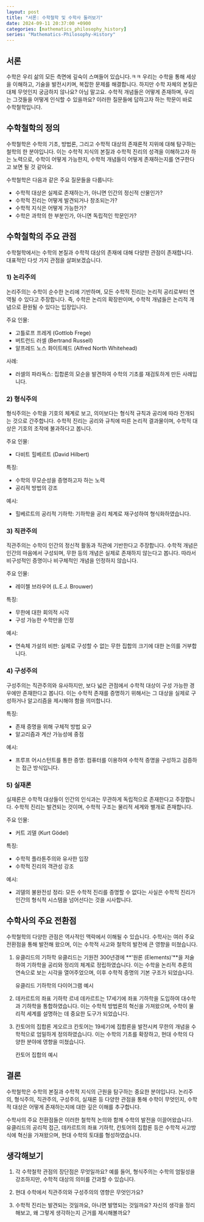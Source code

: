 ```yaml
---
layout: post
title: "서론: 수학철학 및 수학사 둘러보기"
date: 2024-09-11 20:37:00 +0900
categories: [mathematics_philosophy_history]
series: "Mathematics-Philosophy-History"
---
```



## 서론
수학은 우리 삶의 모든 측면에 깊숙이 스며들어 있습니다.ㅋㅋ 우리는 수학을 통해 세상을 이해하고, 기술을 발전시키며, 복잡한 문제를 해결합니다. 하지만 수학 자체의 본질은 대체 무엇인지 궁금하지 않나요? 아님 말고요. 수학적 개념들은 어떻게 존재하며, 우리는 그것들을 어떻게 인식할 수 있을까요? 이러한 질문들에 답하고자 하는 학문이 바로 수학철학입니다.

## 수학철학의 정의
수학철학은 수학의 기초, 방법론, 그리고 수학적 대상의 존재론적 지위에 대해 탐구하는 철학의 한 분야입니다. 이는 수학적 지식의 본질과 수학적 진리의 성격을 이해하고자 하는 노력으로, 수학이 어떻게 가능한지, 수학적 개념들이 어떻게 존재하는지를 연구한다고 보면 될 것 같아요.

수학철학은 다음과 같은 주요 질문들을 다룹니다:

- 수학적 대상은 실제로 존재하는가, 아니면 인간의 정신적 산물인가?
- 수학적 진리는 어떻게 발견되거나 창조되는가?
- 수학적 지식은 어떻게 가능한가?
- 수학은 과학의 한 부분인가, 아니면 독립적인 학문인가?

## 수학철학의 주요 관점
수학철학에서는 수학의 본질과 수학적 대상의 존재에 대해 다양한 관점이 존재합니다. 대표적인 다섯 가지 관점을 살펴보겠습니다.

### 1) 논리주의
논리주의는 수학이 순수한 논리에 기반하며, 모든 수학적 진리는 논리적 공리로부터 연역될 수 있다고 주장합니다. 즉, 수학은 논리의 확장판이며, 수학적 개념들은 논리적 개념으로 환원될 수 있다는 입장입니다.

주요 인물:
- 고틀로프 프레게 (Gottlob Frege)
- 버트런드 러셀 (Bertrand Russell)
- 알프레드 노스 화이트헤드 (Alfred North Whitehead)

사례:
- 러셀의 파라독스: 집합론의 모순을 발견하여 수학의 기초를 재검토하게 만든 사례입니다.

### 2) 형식주의
형식주의는 수학을 기호의 체계로 보고, 의미보다는 형식적 규칙과 공리에 따라 전개되는 것으로 간주합니다. 수학적 진리는 공리와 규칙에 따른 논리적 결과물이며, 수학적 대상은 기호의 조작에 불과하다고 봅니다.

주요 인물:
- 다비트 힐베르트 (David Hilbert)

특징:
- 수학의 무모순성을 증명하고자 하는 노력
- 공리적 방법의 강조

예시:
- 힐베르트의 공리적 기하학: 기하학을 공리 체계로 재구성하여 형식화하였습니다.

### 3) 직관주의
직관주의는 수학이 인간의 정신적 활동과 직관에 기반한다고 주장합니다. 수학적 개념은 인간의 마음에서 구성되며, 무한 등의 개념은 실제로 존재하지 않는다고 봅니다. 따라서 비구성적인 증명이나 비구체적인 개념을 인정하지 않습니다.

주요 인물:
- 레이첼 브라우어 (L.E.J. Brouwer)

특징:
- 무한에 대한 회의적 시각
- 구성 가능한 수학만을 인정

예시:
- 연속체 가설의 비판: 실제로 구성할 수 없는 무한 집합의 크기에 대한 논의를 거부합니다.

### 4) 구성주의
구성주의는 직관주의와 유사하지만, 보다 넓은 관점에서 수학적 대상이 구성 가능한 경우에만 존재한다고 봅니다. 이는 수학적 존재를 증명하기 위해서는 그 대상을 실제로 구성하거나 알고리즘을 제시해야 함을 의미합니다.

특징:
- 존재 증명을 위해 구체적 방법 요구
- 알고리즘과 계산 가능성에 중점

예시:
- 프루프 어시스턴트를 통한 증명: 컴퓨터를 이용하여 수학적 증명을 구성하고 검증하는 접근 방식입니다.

### 5) 실재론
실재론은 수학적 대상들이 인간의 인식과는 무관하게 독립적으로 존재한다고 주장합니다. 수학적 진리는 발견되는 것이며, 수학적 구조는 물리적 세계와 별개로 존재합니다.

주요 인물:
- 커트 괴델 (Kurt Gödel)

특징:
- 수학적 플라톤주의와 유사한 입장
- 수학적 진리의 객관성 강조

예시:
- 괴델의 불완전성 정리: 모든 수학적 진리를 증명할 수 없다는 사실은 수학적 진리가 인간의 형식적 시스템을 넘어선다는 것을 시사합니다.

## 수학사의 주요 전환점
수학철학의 다양한 관점은 역사적인 맥락에서 이해될 수 있습니다. 수학사는 여러 주요 전환점을 통해 발전해 왔으며, 이는 수학적 사고와 철학의 발전에 큰 영향을 미쳤습니다.

1. 유클리드의 기하학
   유클리드는 기원전 300년경에 **'원론 (Elements)'**을 저술하여 기하학을 공리와 정리의 체계로 정립하였습니다. 이는 수학을 논리적 추론의 연속으로 보는 시각을 열어주었으며, 이후 수학적 증명의 기본 구조가 되었습니다.

   유클리드 기하학의 다이어그램 예시

2. 데카르트의 좌표 기하학
   르네 데카르트는 17세기에 좌표 기하학을 도입하여 대수학과 기하학을 통합하였습니다. 이는 수학적 방법론의 혁신을 가져왔으며, 수학이 물리적 세계를 설명하는 데 중요한 도구가 되었습니다.

3. 칸토어의 집합론
   게오르크 칸토어는 19세기에 집합론을 발전시켜 무한의 개념을 수학적으로 엄밀하게 정의하였습니다. 이는 수학의 기초를 확장하고, 현대 수학의 다양한 분야에 영향을 미쳤습니다.

   칸토어 집합의 예시

## 결론
수학철학은 수학의 본질과 수학적 지식의 근원을 탐구하는 중요한 분야입니다. 논리주의, 형식주의, 직관주의, 구성주의, 실재론 등 다양한 관점을 통해 수학이 무엇인지, 수학적 대상은 어떻게 존재하는지에 대한 깊은 이해를 추구합니다.

수학사의 주요 전환점들은 이러한 철학적 논의와 함께 수학의 발전을 이끌어왔습니다. 유클리드의 공리적 접근, 데카르트의 좌표 기하학, 칸토어의 집합론 등은 수학적 사고방식에 혁신을 가져왔으며, 현대 수학의 토대를 형성하였습니다.

## 생각해보기
1. 각 수학철학 관점의 장단점은 무엇일까요?
   예를 들어, 형식주의는 수학의 엄밀성을 강조하지만, 수학적 대상의 의미를 간과할 수 있습니다.

2. 현대 수학에서 직관주의와 구성주의의 영향은 무엇인가요?


3. 수학적 진리는 발견되는 것일까요, 아니면 발명되는 것일까요?
   자신의 생각을 정리해보고, 왜 그렇게 생각하는지 근거를 제시해볼까요?